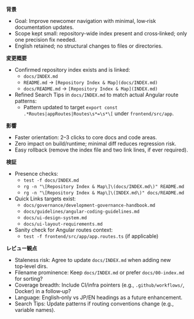**背景**
- Goal: Improve newcomer navigation with minimal, low‑risk documentation updates.
- Scope kept small: repository-wide index present and cross‑linked; only one precision fix needed.
- English retained; no structural changes to files or directories.

**変更概要**
- Confirmed repository index exists and is linked:
  - `docs/INDEX.md`
  - `README.md` → `[Repository Index & Map](docs/INDEX.md)`
  - `docs/README.md` → `[Repository Index & Map](INDEX.md)`
- Refined Search Tips in `docs/INDEX.md` to match actual Angular route patterns:
  - Pattern updated to target `export const .*Routes|appRoutes|Routes\s*=\s*\[` under `frontend/src/app`.

**影響**
- Faster orientation: 2–3 clicks to core docs and code areas.
- Zero impact on build/runtime; minimal diff reduces regression risk.
- Easy rollback (remove the index file and two link lines, if ever required).

**検証**
- Presence checks:
  - `test -f docs/INDEX.md`
  - `rg -n "\[Repository Index & Map\]\(docs/INDEX.md\)" README.md`
  - `rg -n "\[Repository Index & Map\]\(INDEX.md\)" docs/README.md`
- Quick Links targets exist:
  - `docs/governance/development-governance-handbook.md`
  - `docs/guidelines/angular-coding-guidelines.md`
  - `docs/ui-design-system.md`
  - `docs/ui-layout-requirements.md`
- Sanity check for Angular routes context:
  - `test -f frontend/src/app/app.routes.ts` (if applicable)

**レビュー観点**
- Staleness risk: Agree to update `docs/INDEX.md` when adding new top‑level dirs.
- Filename prominence: Keep `docs/INDEX.md` or prefer `docs/00-index.md` for sorting?
- Coverage breadth: Include CI/infra pointers (e.g., `.github/workflows/`, Docker) in a follow‑up?
- Language: English‑only vs JP/EN headings as a future enhancement.
- Search Tips: Update patterns if routing conventions change (e.g., variable names).